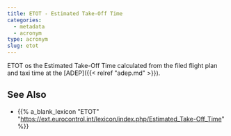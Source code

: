 ```yaml
---
title: ETOT - Estimated Take-Off Time
categories:
  - metadata
  - acronym
type: acronym
slug: etot
---
```


 ETOT os the Estimated Take-Off Time calculated from the filed flight plan and taxi time at
 the [ADEP]({{< relref "adep.md" >}}).


## See Also

* {{% a_blank_lexicon "ETOT" "https://ext.eurocontrol.int/lexicon/index.php/Estimated_Take-Off_Time" %}}
